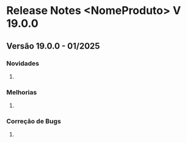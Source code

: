 # Release Notes \<NomeProduto> V 19.0.0

## **Versão 19.0.0 - 01/2025**

### **Novidades**

1.

### Melhorias

1.

### Correção de Bugs

1.

